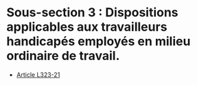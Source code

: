 # Sous-section 3 : Dispositions applicables aux travailleurs handicapés employés en milieu ordinaire de travail.

* [Article L323-21](./LEGIARTI000006648776.md)
